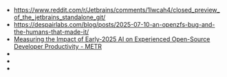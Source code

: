 - https://www.reddit.com/r/Jetbrains/comments/1lwcah4/closed_preview_of_the_jetbrains_standalone_git/
- https://despairlabs.com/blog/posts/2025-07-10-an-openzfs-bug-and-the-humans-that-made-it/
- [Measuring the Impact of Early-2025 AI on Experienced Open-Source Developer Productivity - METR](https://metr.org/blog/2025-07-10-early-2025-ai-experienced-os-dev-study/)
-
-
-